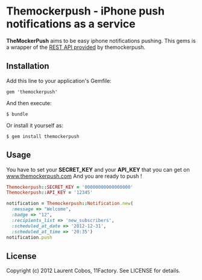 # Themockerpush - iPhone push notifications as a service

**TheMockerPush** aims to be easy iphone notifications pushing.
This gems is a wrapper of the [REST API provided](http://www.themockerpush.com/documentation) by themockerpush.

## Installation

Add this line to your application's Gemfile:

    gem 'themockerpush'

And then execute:

    $ bundle

Or install it yourself as:

    $ gem install themockerpush

## Usage

You have to set your **SECRET_KEY** and your **API_KEY** that you can get on www.themockerpush.com
And you are ready to push ! 

```rb
Themockerpush::SECRET_KEY = '00000000000000000'
Themockerpush::API_KEY = '12345'

notification = Themockerpush::Notification.new(
  :message => "Welcome", 
  :badge => "12", 
  :recipients_list => 'new_subscribers',
  :scheduled_at_date => '2012-12-31',
  :scheduled_at_time => '20:35')
notification.push
```

## License

Copyright (c) 2012 Laurent Cobos, 11Factory. See LICENSE for details.